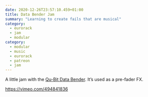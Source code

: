 ```yaml
---
date: 2020-12-26T23:57:10.459+01:00
title: Data Bender Jam
summary: "Learning to create fails that are musical"
category:
  - eurorack
  - jam
  - modular
category:
  - modular
  - music
  - eurorack
  - patreon
  - jam
---
```

A little jam with the [Qu-Bit Data Bender](https://www.qubitelectronix.com/shop/data-bender). It’s used as a pre-fader FX.

https://vimeo.com/494841836
